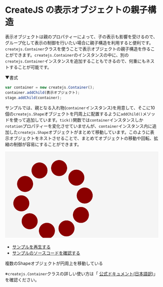 # CreateJS の表示オブジェクトの親子構造

表示オブジェクトは親のプロパティーによって、子の表示も影響を受けるので、グループ化して表示の制御を行いたい場合に親子構造を利用すると便利です。`createjs.Container`クラスを使うことで表示オブジェクトの親子構造を作ることができます。`createjs.Container`のインスタンスの中に、別の`createjs.Container`インスタンスを追加することもできるので、何重にもネストすることが可能です。

▼書式
```js
var container = new createjs.Container();
container.addChild(表示オブジェクト);
stage.addChild(container);
```

サンプルでは、親となる入れ物(`container`インスタンス)を用意して、そこに10個の`createjs.Shape`オブジェクトを円周上に配置するように`addChild()`メソッドを使って追加しています。`tick()`関数では`container`インスタンスしか`rotation`プロパティーを変化させていませんが、`container`インスタンス内に追加した`createjs.Shape`オブジェクトがまとめて移動しています。このように表示オブジェクトをネストさせることで、まとめてオブジェクトの移動や回転、拡縮の制御が容易にすることができます。


![](../imgs/container_nest.html.png)

- [サンプルを再生する](https://ics-creative.github.io/tutorial-createjs/samples/container_nest.html)
- [サンプルのソースコードを確認する](../samples/container_nest.html)


複数のShapeオブジェクトが円周上を移動している


※`createjs.Container`クラスの詳しい使い方は「 [公式ドキュメント(日本語訳)](http://createjs.sub.jp/ja/EaselJS/reference/classes/Container.html)」を確認ください。
